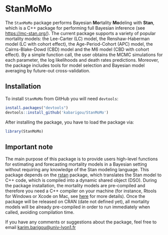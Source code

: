 StanMoMo
================

The `StanMoMo` package performs Bayesian **Mo**rtality **Mo**deling with **Stan**, which is a C++ package for performing full Bayesian inference (see <https://mc-stan.org/>). The current package supports a variety of popular mortality models: the Lee-Carter (LC) model, the Renshaw-Haberman model (LC with cohort effect), the Age-Period-Cohort (APC) model, the Cairns-Blake-Dowd (CBD) model and the M6 model (CBD with cohort effect). By a simple function call, the user obtains the MCMC simulations for each parameter, the log likelihoods and death rates predictions. Moreover, the package includes tools for model selection and Bayesian model averaging by future-out cross-validation.

Installation
------------

To install `StanMoMo` from GitHub you will need `devtools`:

``` r
install.packages("devtools")
devtools::install_github('kabarigou/StanMoMo')
```

After installing the package, you have to load the package via:

``` r
library(StanMoMo)
```

Important note
--------------

The main purpose of this package is to provide users high-level functions for estimating and forecasting mortality models in a Bayesian setting without requiring any knowledge of the Stan modeling language. This package depends on the [rstan](https://mc-stan.org/rstan/) package, which translates the Stan model to C++ code, which is compiled into a dynamic shared object (DSO). During the package installation, the mortality models are pre-compiled and therefore you need a C++ compiler on your machine (for instance, Rtools for Windows or Xcode on Mac, see [here](https://github.com/stan-dev/rstan/wiki/RStan-Getting-Started) for more details). Once the package will be released on CRAN (date not defined yet), all mortality models will be already pre-compiled in order to run immediately when called, avoiding compilation time.

If you have any comments or suggestions about the package, feel free to email <karim.barigou@univ-lyon1.fr>
